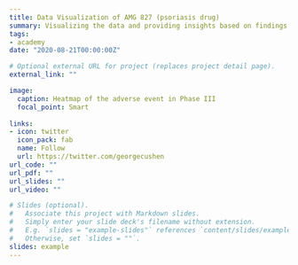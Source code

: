 ```yaml
---
title: Data Visualization of AMG 827 (psoriasis drug)
summary: Visualizing the data and providing insights based on findings. The ppt shows the comparsions of the differences between Phase II and Phase III clinical trials of a psoriasis drug. We used R for all analyses. 
tags:
- academy
date: "2020-08-21T00:00:00Z"

# Optional external URL for project (replaces project detail page).
external_link: ""

image:
  caption: Heatmap of the adverse event in Phase III
  focal_point: Smart
  
links:
- icon: twitter
  icon_pack: fab
  name: Follow
  url: https://twitter.com/georgecushen
url_code: ""
url_pdf: ""
url_slides: ""
url_video: ""

# Slides (optional).
#   Associate this project with Markdown slides.
#   Simply enter your slide deck's filename without extension.
#   E.g. `slides = "example-slides"` references `content/slides/example-slides.md`.
#   Otherwise, set `slides = ""`.
slides: example
---
```

